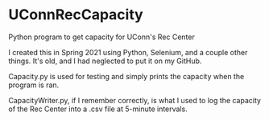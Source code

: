 # UConnRecCapacity
Python program to get capacity for UConn's Rec Center

I created this in Spring 2021 using Python, Selenium, and a couple other things. It's old, and I had neglected to put it on my GitHub.

Capacity.py is used for testing and simply prints the capacity when the program is ran.

CapacityWriter.py, if I remember correctly, is what I used to log the capacity of the Rec Center into a .csv file at 5-minute intervals.
